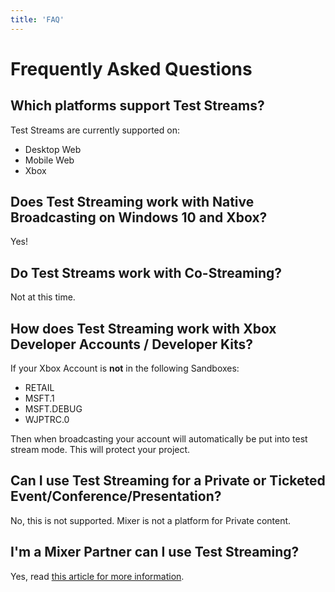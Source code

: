 ```yaml
---
title: 'FAQ'
---
```


# Frequently Asked Questions

## Which platforms support Test Streams?

Test Streams are currently supported on:
- Desktop Web
- Mobile Web
- Xbox

## Does Test Streaming work with Native Broadcasting on Windows 10 and Xbox?

Yes!

## Do Test Streams work with Co-Streaming?

Not at this time.

## How does Test Streaming work with Xbox Developer Accounts / Developer Kits?

If your Xbox Account is **not** in the following Sandboxes:

- RETAIL
- MSFT.1
- MSFT.DEBUG
- WJPTRC.0

Then when broadcasting your account will automatically be put into test stream mode. This will protect your project.

## Can I use Test Streaming for a Private or Ticketed Event/Conference/Presentation?

No, this is not supported. Mixer is not a platform for Private content.

## I'm a Mixer Partner can I use Test Streaming?

Yes, read [this article for more information](https://watchbeam.zendesk.com/hc/en-us/articles/360000169791-Test-Streams-for-Partners).
